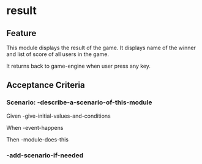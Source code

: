 # result

## Feature

This module displays the result of the game.
It displays name of the winner
and list of score of all users in the game.

It returns back to game-engine when user press any key.

## Acceptance Criteria

### Scenario: -describe-a-scenario-of-this-module

  Given -give-initial-values-and-conditions

  When -event-happens

  Then -module-does-this

### -add-scenario-if-needed
